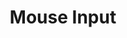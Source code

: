 ---
title: Mouse Input
id: mouse-input
script: /examples/interaction/mouse-input.js
description: This interactive demonstrates how mouse input can be used to add interactivity.
input: The input to this interactive is the scroll wheel of the mouse, the mouse click, and the mouse position.
tags: undefined
weight: undefined
draft: undefined
---